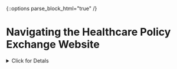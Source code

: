 {::options parse_block_html="true" /}

# Navigating the Healthcare Policy Exchange Website


<details>
  <summary>
    Click for Detals
  </summary>
  <br/>
## Main Page
  
![test image](./images/MainPage_Labelled.png){: style="float: left"} 

<br/> <br/>
<details>
  <summary>
    1 Top Navigation Bar
  </summary>
  <br/>
             |  
:-------------------------:|-------------------------
![test image](./images/TopNav_Labelled.png)  |  **Main Search:** Return to the search landing page. Previous search results will display if applicable <br/> <br/> **Toggle Theme:** Toggle the site background between Dark (default) and Light (traditional) themes <br/> <br/> **Help Page:** I think you figured this one out, since you are here! <br/> <br/> <br/> <br/>


Light Theme            |  Dark Theme
:-------------------------:|:-------------------------:
![test image2](./images/LightTheme.PNG) | ![test image](./images/Dark%20Theme.PNG)

</details>
<br/>

<details>
  <summary>
    2 Search Bar
  </summary>
  <br/>
